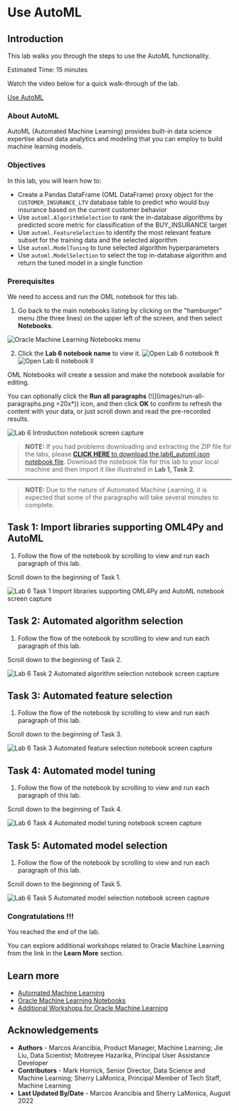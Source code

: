 # Use AutoML

## Introduction

This lab walks you through the steps to use the AutoML functionality.

Estimated Time: 15 minutes

Watch the video below for a quick walk-through of the lab.

[Use AutoML](videohub:1_4wtk31br)

### About AutoML
AutoML (Automated Machine Learning) provides built-in data science expertise about data analytics and modeling that you can employ to build machine learning models.

### Objectives

In this lab, you will learn how to:
* Create a Pandas DataFrame (OML DataFrame) proxy object for the `CUSTOMER_INSURANCE_LTV` database table to predict who would buy insurance based on the current customer behavior
* Use `automl.AlgorithmSelection` to rank the in-database algorithms by predicted score metric for classification of the BUY_INSURANCE target
* Use `automl.FeatureSelection` to identify the most relevant feature subset for the training data and the selected algorithm
* Use `automl.ModelTuning` to tune selected algorithm hyperparameters
* Use `automl.ModelSelection` to select the top in-database algorithm and return the tuned model in a single function

### Prerequisites

We need to access and run the OML notebook for this lab.

1. Go back to the main notebooks listing by clicking on the "hamburger" menu (the three lines) on the upper left of the screen, and then select **Notebooks**.

 ![Oracle Machine Learning Notebooks menu](images/go-back-to-notebooks.png " ")

2. Click the **Lab 6 notebook name** to view it.
   <if type="freetier">
   ![Open Lab 6 notebook ft](images/click-on-lab6-ft.png " ") </if>
   <if type="livelabs">
   ![Open Lab 6 notebook ll](images/click-on-lab6-ll.png " ") </if>

  OML Notebooks will create a session and make the notebook available for editing.

  You can optionally click the **Run all paragraphs** (![](images/run-all-paragraphs.png =20x*)) icon, and then click **OK** to confirm to refresh the content with your data, or just scroll down and read the pre-recorded results.  
   
  ![Lab 6 Introduction notebook screen capture](images/lab6-main.png " ")

> **NOTE:** If you had problems downloading and extracting the ZIP file for the labs, please [**CLICK HERE** to download the lab6\_automl.json notebook file](./../notebooks/lab6_automl.json?download=1). Download the notebook file for this lab to your local machine and then import it like illustrated in **Lab 1, Task 2**.
___

> **NOTE:** Due to the nature of Automated Machine Learning, it is expected that some of the paragraphs will take several minutes to complete.

## Task 1: Import libraries supporting OML4Py and AutoML

1. Follow the flow of the notebook by scrolling to view and run each paragraph of this lab.

Scroll down to the beginning of Task 1.

  ![Lab 6 Task 1 Import libraries supporting OML4Py and AutoML notebook screen capture](images/lab6-task1.png " ") 

## Task 2: Automated algorithm selection
1. Follow the flow of the notebook by scrolling to view and run each paragraph of this lab.

Scroll down to the beginning of Task 2.

  ![Lab 6 Task 2 Automated algorithm selection notebook screen capture](images/lab6-task2.png " ")

## Task 3: Automated feature selection
1. Follow the flow of the notebook by scrolling to view and run each paragraph of this lab.

Scroll down to the beginning of Task 3.

  ![Lab 6 Task 3 Automated feature selection notebook screen capture](images/lab6-task3.png " ")
  

## Task 4: Automated model tuning
1. Follow the flow of the notebook by scrolling to view and run each paragraph of this lab.

Scroll down to the beginning of Task 4.

  ![Lab 6 Task 4 Automated model tuning notebook screen capture](images/lab6-task4.png " ")
  

## Task 5: Automated model selection
1. Follow the flow of the notebook by scrolling to view and run each paragraph of this lab.

Scroll down to the beginning of Task 5.

  ![Lab 6 Task 5 Automated model selection notebook screen capture](images/lab6-task5.png " ")
  
### Congratulations !!!

You reached the end of the lab.  

You can explore additional workshops related to Oracle Machine Learning from the link in the **Learn More** section.  

## Learn more

* [Automated Machine Learning](https://docs.oracle.com/en/database/oracle/machine-learning/oml4py/1/mlpug/automatic-machine-learning.html#GUID-4B240E7A-1A8B-43B6-99A5-7FF86330805A)
* [Oracle Machine Learning Notebooks](https://docs.oracle.com/en/database/oracle/machine-learning/oml-notebooks/)
* [Additional Workshops for Oracle Machine Learning](https://apexapps.oracle.com/pls/apex/dbpm/r/livelabs/livelabs-workshop-cards?c=y&p100_product=70)

## Acknowledgements
* **Authors** - Marcos Arancibia, Product Manager, Machine Learning; Jie Liu, Data Scientist; Moitreyee Hazarika, Principal User Assistance Developer
* **Contributors** -  Mark Hornick, Senior Director, Data Science and Machine Learning; Sherry LaMonica, Principal Member of Tech Staff, Machine Learning
* **Last Updated By/Date** - Marcos Arancibia and Sherry LaMonica, August 2022
